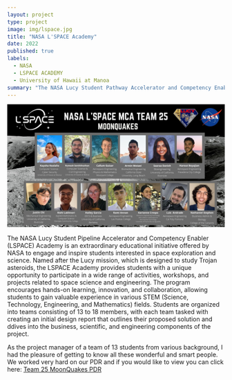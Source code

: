 ```yaml
---
layout: project
type: project
image: img/lspace.jpg
title: "NASA L'SPACE Academy"
date: 2022
published: true
labels:
  - NASA 
  - LSPACE ACADEMY
  - University of Hawaii at Manoa
summary: "The NASA Lucy Student Pathway Accelerator and Competency Enabler (L'SPACE) Academy is a free, online, interactive 12-week program that enables college students to gain insight into the space industry."
---
```

<img class="img-fluid" src="../img/TEAM 25_Group.jpg">

The NASA Lucy Student Pipeline Accelerator and Competency Enabler (LSPACE) Academy is an extraordinary educational initiative offered by NASA to engage and inspire students interested in space exploration and science. Named after the Lucy mission, which is designed to study Trojan asteroids, the LSPACE Academy provides students with a unique opportunity to participate in a wide range of activities, workshops, and projects related to space science and engineering. The program encourages hands-on learning, innovation, and collaboration, allowing students to gain valuable experience in various STEM (Science, Technology, Engineering, and Mathematics) fields. Students are organized into teams consisting of 13 to 18 members, with each team tasked with creating an initial design report that outlines their proposed solution and ddives into the business, scientific, and engineering components of the project. 

As the project manager of a team of 13 students from various background, I had the pleasure of getting to know all these wonderful and smart people. We worked very hard on our PDR and if you would like to view you can click here: [Team 25 MoonQuakes PDR](https://drive.google.com/file/d/1vMSHdxhNTzQjXQf2jV3Tp84pP1vnUbhn/view?usp=sharing)
